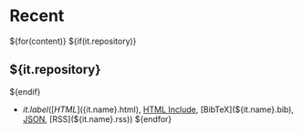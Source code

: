 
# Recent

${for(content)}
${if(it.repository)}

## ${it.repository}

${endif}
- ${it.label}  ([HTML](${it.name}.html), [HTML Include](${it.name}.include), [BibTeX](${it.name}.bib), [JSON](${it.name}.json), [RSS](${it.name}.rss)) 
${endfor}

